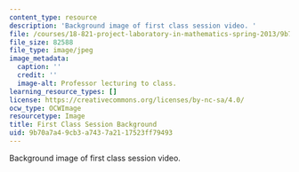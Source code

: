 ```yaml
---
content_type: resource
description: 'Background image of first class session video. '
file: /courses/18-821-project-laboratory-in-mathematics-spring-2013/9b70a7a49cb3a7437a2117523ff79493_MIT18_821S13_first_class_bg.jpg
file_size: 82588
file_type: image/jpeg
image_metadata:
  caption: ''
  credit: ''
  image-alt: Professor lecturing to class.
learning_resource_types: []
license: https://creativecommons.org/licenses/by-nc-sa/4.0/
ocw_type: OCWImage
resourcetype: Image
title: First Class Session Background
uid: 9b70a7a4-9cb3-a743-7a21-17523ff79493
---
```

Background image of first class session video. 